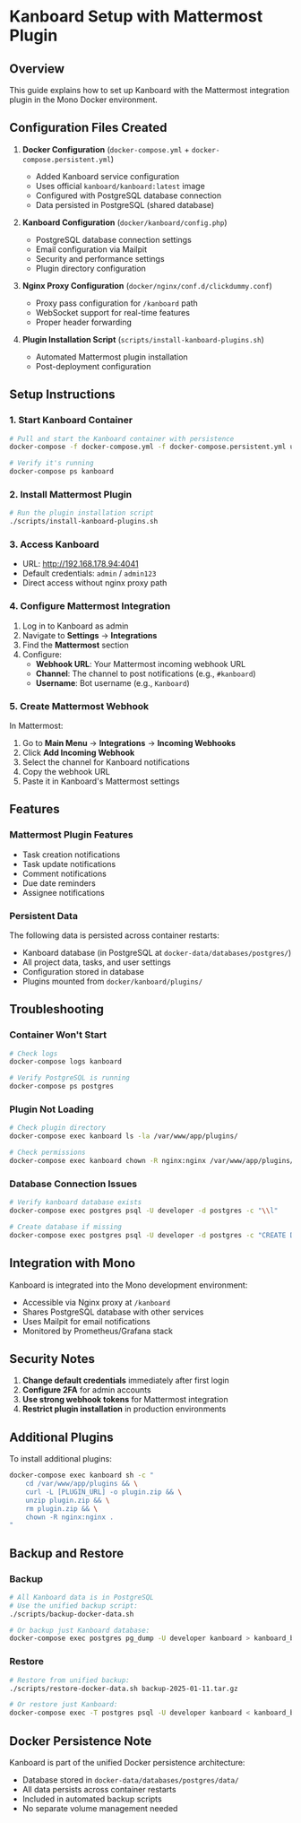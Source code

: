 # Kanboard Setup with Mattermost Plugin

## Overview
This guide explains how to set up Kanboard with the Mattermost integration plugin in the Mono Docker environment.

## Configuration Files Created

1. **Docker Configuration** (`docker-compose.yml` + `docker-compose.persistent.yml`)
   - Added Kanboard service configuration
   - Uses official `kanboard/kanboard:latest` image
   - Configured with PostgreSQL database connection
   - Data persisted in PostgreSQL (shared database)

2. **Kanboard Configuration** (`docker/kanboard/config.php`)
   - PostgreSQL database connection settings
   - Email configuration via Mailpit
   - Security and performance settings
   - Plugin directory configuration

3. **Nginx Proxy Configuration** (`docker/nginx/conf.d/clickdummy.conf`)
   - Proxy pass configuration for `/kanboard` path
   - WebSocket support for real-time features
   - Proper header forwarding

4. **Plugin Installation Script** (`scripts/install-kanboard-plugins.sh`)
   - Automated Mattermost plugin installation
   - Post-deployment configuration

## Setup Instructions

### 1. Start Kanboard Container
```bash
# Pull and start the Kanboard container with persistence
docker-compose -f docker-compose.yml -f docker-compose.persistent.yml up -d kanboard

# Verify it's running
docker-compose ps kanboard
```

### 2. Install Mattermost Plugin
```bash
# Run the plugin installation script
./scripts/install-kanboard-plugins.sh
```

### 3. Access Kanboard
- URL: http://192.168.178.94:4041
- Default credentials: `admin` / `admin123`
- Direct access without nginx proxy path

### 4. Configure Mattermost Integration

1. Log in to Kanboard as admin
2. Navigate to **Settings** → **Integrations**
3. Find the **Mattermost** section
4. Configure:
   - **Webhook URL**: Your Mattermost incoming webhook URL
   - **Channel**: The channel to post notifications (e.g., `#kanboard`)
   - **Username**: Bot username (e.g., `Kanboard`)

### 5. Create Mattermost Webhook

In Mattermost:
1. Go to **Main Menu** → **Integrations** → **Incoming Webhooks**
2. Click **Add Incoming Webhook**
3. Select the channel for Kanboard notifications
4. Copy the webhook URL
5. Paste it in Kanboard's Mattermost settings

## Features

### Mattermost Plugin Features
- Task creation notifications
- Task update notifications
- Comment notifications
- Due date reminders
- Assignee notifications

### Persistent Data
The following data is persisted across container restarts:
- Kanboard database (in PostgreSQL at `docker-data/databases/postgres/`)
- All project data, tasks, and user settings
- Configuration stored in database
- Plugins mounted from `docker/kanboard/plugins/`

## Troubleshooting

### Container Won't Start
```bash
# Check logs
docker-compose logs kanboard

# Verify PostgreSQL is running
docker-compose ps postgres
```

### Plugin Not Loading
```bash
# Check plugin directory
docker-compose exec kanboard ls -la /var/www/app/plugins/

# Check permissions
docker-compose exec kanboard chown -R nginx:nginx /var/www/app/plugins/
```

### Database Connection Issues
```bash
# Verify kanboard database exists
docker-compose exec postgres psql -U developer -d postgres -c "\\l"

# Create database if missing
docker-compose exec postgres psql -U developer -d postgres -c "CREATE DATABASE kanboard;"
```

## Integration with Mono

Kanboard is integrated into the Mono development environment:
- Accessible via Nginx proxy at `/kanboard`
- Shares PostgreSQL database with other services
- Uses Mailpit for email notifications
- Monitored by Prometheus/Grafana stack

## Security Notes

1. **Change default credentials** immediately after first login
2. **Configure 2FA** for admin accounts
3. **Use strong webhook tokens** for Mattermost integration
4. **Restrict plugin installation** in production environments

## Additional Plugins

To install additional plugins:
```bash
docker-compose exec kanboard sh -c "
    cd /var/www/app/plugins && \
    curl -L [PLUGIN_URL] -o plugin.zip && \
    unzip plugin.zip && \
    rm plugin.zip && \
    chown -R nginx:nginx .
"
```

## Backup and Restore

### Backup
```bash
# All Kanboard data is in PostgreSQL
# Use the unified backup script:
./scripts/backup-docker-data.sh

# Or backup just Kanboard database:
docker-compose exec postgres pg_dump -U developer kanboard > kanboard_backup.sql
```

### Restore
```bash
# Restore from unified backup:
./scripts/restore-docker-data.sh backup-2025-01-11.tar.gz

# Or restore just Kanboard:
docker-compose exec -T postgres psql -U developer kanboard < kanboard_backup.sql
```

## Docker Persistence Note

Kanboard is part of the unified Docker persistence architecture:
- Database stored in `docker-data/databases/postgres/data/`
- All data persists across container restarts
- Included in automated backup scripts
- No separate volume management needed